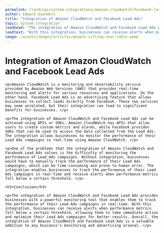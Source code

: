 ```yaml
---
permalink: /landings/system-integrations/amazon-cloudwatch/facebook-lead-ads
author: Edward Saunders
title: "Integration of Amazon CloudWatch and Facebook Lead Ads"
topic: System Integration
leadhead: "The integration of Amazon CloudWatch and Facebook Lead Ads provides businesses with a powerful monitoring tool that enables them to track the performance of their Lead Ads campaigns in real-time"
leadtext: "With this integration, businesses can receive alerts when performance metrics fall below a certain threshold, allowing them to take immediate action and optimize their Lead Ads campaigns for better results. Overall, the integration of Amazon CloudWatch and Facebook Lead Ads is a valuable addition to any business's monitoring and advertising arsenal."
image: /assets/images/articles/people-sitting-near-table.webp
---
```

<div class="arttext">	<h1>Integration of Amazon CloudWatch and Facebook Lead Ads</h1>

	<p>Amazon CloudWatch is a monitoring and observability service provided by Amazon Web Services (AWS) that provides real-time monitoring and alerts for various resources and applications. On the other hand, Facebook Lead Ads is an advertising feature that allows businesses to collect leads directly from Facebook. These two services may seem unrelated, but their integration can lead to significant benefits for businesses. </p>

	<p>The integration of Amazon CloudWatch and Facebook Lead Ads can be achieved using APIs or SDKs. Amazon CloudWatch has APIs that allow users to create custom metrics and alarms, while Facebook provides SDKs that can be used to access the data collected from the Lead Ads. The integration allows businesses to monitor the performance of their Lead Ads campaigns in real-time using Amazon CloudWatch. </p>

	<p>One of the problems that the integration of Amazon CloudWatch and Facebook Lead Ads solves is the difficulty of monitoring the performance of Lead Ads campaigns. Without integration, businesses would have to manually track the performance of their Lead Ads campaigns, which can be time-consuming and prone to human error. The integration enables businesses to track the performance of their Lead Ads campaigns in real-time and receive alerts when performance metrics fall below a certain threshold. </p>

	<h3>Conclusion</h3>

	<p>The integration of Amazon CloudWatch and Facebook Lead Ads provides businesses with a powerful monitoring tool that enables them to track the performance of their Lead Ads campaigns in real-time. With this integration, businesses can receive alerts when performance metrics fall below a certain threshold, allowing them to take immediate action and optimize their Lead Ads campaigns for better results. Overall, the integration of Amazon CloudWatch and Facebook Lead Ads is a valuable addition to any business's monitoring and advertising arsenal. </p>
</div>